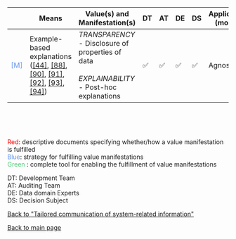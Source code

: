 |       | Means  | Value(s) and Manifestation(s)| DT|AT | DE | DS | Application (model) | Approach | Visual elements | Additional details
| ----------- |  --------------------------- | ---------------  |------------------------------|-------------| ----------------------|----------------------|----------------------------|--------------------|------------------------|--------------------------------- |
<span style="color:#6495ED">[M]</span> | Example-based explanations ([[44]](../references.md#barredoarrieta2020), [[88]](../references.md#veraliao2021), [[90]](../references.md#cai2019), [[91]](../references.md#veraliao2020), [[92]](../references.md#jin2021), [[93]](../references.md#dodge2019), [[94]](../references.md#binns2018)) |  *TRANSPARENCY* <br> - Disclosure of properties of data<br><br> *EXPLAINABILITY*<br> - Post-hoc explanations |✅ |✅ |✅ | ✅ | Agnostic |- Similar examples <br> - Typical examples<br> - Counterfactual example | - Example images from dataset if in the visual domain  |Normative vs comparative explanations


<br>
<br>
<br>

<span style="color:red">Red</span>: descriptive documents specifying whether/how a value manifestation is fulfilled<br>
<span style="color:#6495ED">Blue</span>: strategy for fulfilling value manifestations<br>
<span style="color:#50C878">Green</span> : complete tool for enabling the fulfillment of value manifestations <br>

DT: Development Team <br>
AT: Auditing Team <br>
DE: Data domain Experts <br>
DS: Decision Subject<br>

[Back to "Tailored communication of system-related information"](../Table3A.md)

[Back to main page](../index.md)